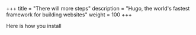 +++
title = "There will more steps"
description = "Hugo, the world's fastest framework for building websites"
weight = 100
+++

Here is how you install